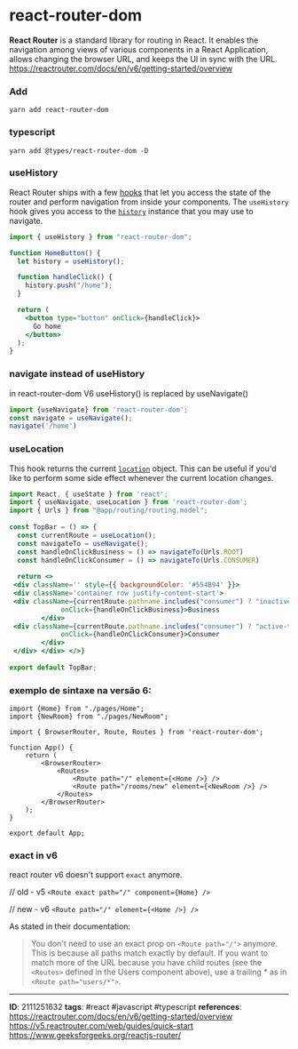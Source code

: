 # react-router-dom

**React Router** is a standard library for routing in React. It enables the navigation among views of various components in a React Application, allows changing the browser URL, and keeps the UI in sync with the URL.
https://reactrouter.com/docs/en/v6/getting-started/overview

### Add
```shell
yarn add react-router-dom
```


###  typescript
```shell
yarn add @types/react-router-dom -D
```

### useHistory

React Router ships with a few [hooks](https://reactjs.org/docs/hooks-intro.html) that let you access the state of the router and perform navigation from inside your components.
The `useHistory` hook gives you access to the [`history`](https://v5.reactrouter.com/web/api/history) instance that you may use to navigate.

```jsx
import { useHistory } from "react-router-dom";

function HomeButton() {
  let history = useHistory();

  function handleClick() {
    history.push("/home");
  }

  return (
    <button type="button" onClick={handleClick}>
      Go home
    </button>
  );
}
```

### navigate instead of useHistory
in react-router-dom V6 useHistory() is replaced by useNavigate()

```javascript
import {useNavigate} from 'react-router-dom';
const navigate = useNavigate();
navigate('/home')
```


### useLocation
This hook returns the current [`location`](https://reactrouter.com/docs/en/v6/utils/location) object. This can be useful if you'd like to perform some side effect whenever the current location changes.

```jsx
import React, { useState } from 'react';  
import { useNavigate, useLocation } from 'react-router-dom';  
import { Urls } from "@app/routing/routing.model";  
  
const TopBar = () => {  
  const currentRoute = useLocation();  
  const navigateTo = useNavigate();  
  const handleOnClickBusiness = () => navigateTo(Urls.ROOT)  
  const handleOnClickConsumer = () => navigateTo(Urls.CONSUMER)  
  
  return <>  
 <div className='' style={{ backgroundColor: '#554B94' }}>  
 <div className='container row justify-content-start'>  
 <div className={currentRoute.pathname.includes("consumer") ? "inactive-tab" : "active-tab"}  
             onClick={handleOnClickBusiness}>Business  
        </div>  
 <div className={currentRoute.pathname.includes("consumer") ? "active-tab" : "inactive-tab"}  
             onClick={handleOnClickConsumer}>Consumer  
        </div>  
 </div> </div> </>}  
  
export default TopBar;

```


### exemplo de sintaxe na versão 6:
```tsx
import {Home} from "./pages/Home";
import {NewRoom} from "./pages/NewRoom";

import { BrowserRouter, Route, Routes } from 'react-router-dom';

function App() {
	return (
		<BrowserRouter>
			<Routes>
				<Route path="/" element={<Home />} />
				<Route path="/rooms/new" element={<NewRoom />} />
			</Routes>
		</BrowserRouter>
	);
}

export default App;
```


### exact in v6
react router v6 doesn't support `exact` anymore.

// old - v5 `<Route exact path="/" component={Home} />`

// new - v6 `<Route path="/" element={<Home />} />`

As stated in their documentation:

> You don't need to use an exact prop on `<Route path="/">` anymore. This is because all paths match exactly by default. If you want to match more of the URL because you have child routes (see the `<Routes>` defined in the Users component above), use a trailing * as in `<Route path="users/*">`.

---
**ID**:  2111251632
**tags**: #react #javascript #typescript
**references**:
https://reactrouter.com/docs/en/v6/getting-started/overview
https://v5.reactrouter.com/web/guides/quick-start
https://www.geeksforgeeks.org/reactjs-router/
